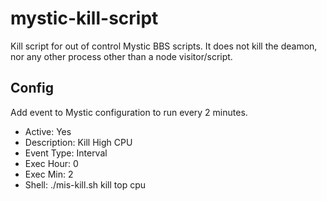# mystic-kill-script
Kill script for out of control Mystic BBS scripts. It does not kill the deamon, nor any other process other than a node visitor/script.

## Config
Add event to Mystic configuration to run every 2 minutes.

  - Active: Yes
  - Description: Kill High CPU
  - Event Type: Interval
  - Exec Hour: 0
  - Exec Min: 2
  - Shell: ./mis-kill.sh kill top cpu



